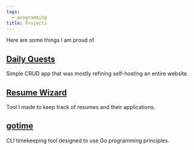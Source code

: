 ```yaml
---
tags:
  - programming
title: Projects
---
```

Here are some things I am proud of

## [Daily Quests](https://github.com/ohhfishal/daily-quest)
Simple CRUD app that was mostly refining self-hosting an entire website.

## [Resume Wizard](https://github.com/ohhfishal/resume-wizard)
Tool I made to keep track of resumes and their applications.

## [gotime](https://github.com/ohhfishal/gotime)
CLI timekeeping tool designed to use Go programming principles.
